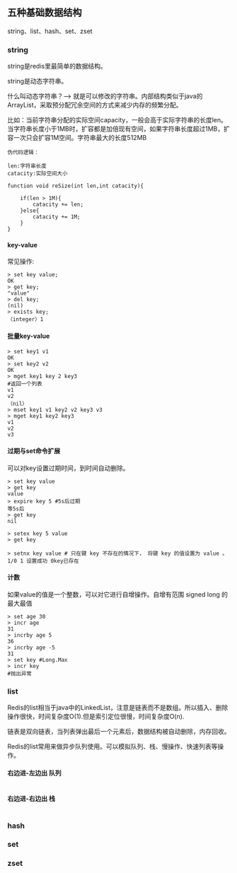 <!--
author: Justin
head: 
date: 2021-06-06
title: redis基础数据结构
tags: redis
images: http://pingodata.qiniudn.com/cube2.jpg
category: 软件开发
status: publish
summary: 
-->

## 五种基础数据结构

string、list、hash、set、zset


### string

string是redis里最简单的数据结构。

string是动态字符串。

什么叫动态字符串？--> 就是可以修改的字符串。内部结构类似于java的ArrayList，采取预分配冗余空间的方式来减少内存的频繁分配。

比如：当前字符串分配的实际空间capacity，一般会高于实际字符串的长度len。当字符串长度小于1MB时，扩容都是加倍现有空间，如果字符串长度超过1MB，扩容一次只会扩容1M空间。字符串最大的长度512MB

```
伪代码逻辑：

len:字符串长度
catacity:实际空间大小

function void reSize(int len,int catacity){

    if(len > 1M){
        catacity += len;
    }else{
        catacity += 1M;
    }    
}
```

#### key-value

常见操作:

```
> set key value;
OK
> get key;
"value"
> del key;
(nil)
> exists key;
（integer）1
```

#### 批量key-value

```
> set key1 v1
OK
> set key2 v2
OK
> mget key1 key 2 key3
#返回一个列表
v1
v2
（nil）
> mset key1 v1 key2 v2 key3 v3
> mget key1 key2 key3
v1
v2
v3
```

#### 过期与set命令扩展

可以对key设置过期时间，到时间自动删除。
```
> set key value
> get key
value
> expire key 5 #5s后过期
等5s后
> get key
nil

> setex key 5 value
> get key

> setnx key value # 只在键 key 不存在的情况下， 将键 key 的值设置为 value 。
1/0 1 设置成功 0key已存在

```

#### 计数

如果value的值是一个整数，可以对它进行自增操作。自增有范围 signed long 的最大最值

```
> set age 30
> incr age
31
> incrby age 5
36
> incrby age -5
31
> set key #Long.Max
> incr key
#抛出异常
```

### list

Redis的list相当于java中的LinkedList，注意是链表而不是数组。所以插入、删除操作很快，时间复杂度O(1).但是索引定位很慢，时间复杂度O(n).

链表是双向链表，当列表弹出最后一个元素后，数据结构被自动删除，内存回收。

Redis的list常用来做异步队列使用。可以模拟队列、栈、慢操作、快速列表等操作。

#### 右边进-左边出 队列
```

```

#### 右边进-右边出 栈

```
```

#### 

### hash

### set

### zset

